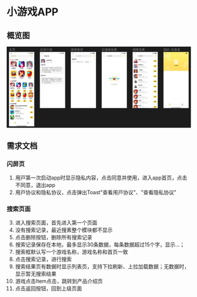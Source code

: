 # 小游戏APP
## 概览图
![概览图](images/overall.png)

## 需求⽂档

### 闪屏⻚
1. ⽤⼾第⼀次启动app时显⽰隐私内容，点击同意并使⽤，进⼊app⾸⻚，点击不同意，退出app
2. ⽤⼾协议和隐私协议，点击弹出Toast"查看⽤⼾协议"、"查看隐私协议"

### 搜索⻚⾯
3. 进⼊搜索⻚⾯，⾸先进⼊第⼀个⻚⾯
4. 没有搜索记录，最近搜素整个模块都不显⽰
5. 点击删除按钮，删除所有搜索记录
6. 搜索记录保存在本地，最多显⽰30条数据，每条数据超过15个字，显⽰...；
7. 搜索框默认写⼀个游戏名称，游戏名称和⾸⻚⼀致
8. 点击搜索记录，进⾏搜索
9. 搜索结果⻚有数据时显⽰列表⻚，⽀持下拉刷新、上拉加载数据；⽆数据时，显⽰暂⽆搜索结果
10. 游戏点击Item点击，跳转到产品介绍⻚
11. 点击返回按钮，回到上级⻚⾯
